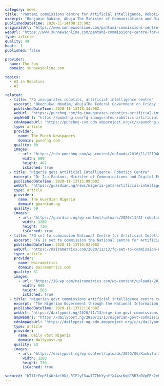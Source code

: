 ```yaml
---
category: news
title: "Pantami commissions centre for Artificial Intelligence, Robotics"
excerpt: "Benjamin Babine, Abuja The Minister of Communications and Digital Economy, Dr. Isa Pantami has on Friday inaugurated the Centre"
publishedDateTime: 2020-11-14T08:13:00Z
originalUrl: "https://www.sunnewsonline.com/pantami-commissions-centre-for-artificial-intelligence-robotics/"
webUrl: "https://www.sunnewsonline.com/pantami-commissions-centre-for-artificial-intelligence-robotics/"
type: article
quality: 49
heat: -1
published: false

provider:
  name: The Sun
  domain: sunnewsonline.com

topics:
  - AI in Robotics
  - AI

related:
  - title: "FG inaugurates robotics, artificial intelligence centre"
    excerpt: "Okechukwu Nnodim, AbujaThe Federal Government on Friday inaugurated the National Centre for Artificial Intelligence and Robotics.Minister of Communications and Digital Economy, Isa"
    publishedDateTime: 2020-11-13T18:34:00Z
    webUrl: "https://punchng.com/fg-inaugurates-robotics-artificial-intelligence-centre/"
    ampWebUrl: "https://punchng.com/fg-inaugurates-robotics-artificial-intelligence-centre/?amp=1"
    cdnAmpWebUrl: "https://punchng-com.cdn.ampproject.org/c/s/punchng.com/fg-inaugurates-robotics-artificial-intelligence-centre/?amp=1"
    type: article
    provider:
      name: The Punch Newspapers
      domain: punchng.com
    quality: 89
    images:
      - url: "https://cdn.punchng.com/wp-content/uploads/2016/11/12194043/Dr.-Isa-Ali-Pantami.jpg"
        width: 600
        height: 402
        isCached: true
  - title: "Nigeria gets Artificial Intelligence, Robotics Centre"
    excerpt: "Dr Isa Pantami, Minister of Communications and Digital Economy, on Friday in Abuja, inaugurated the National Centre for Artificial Intelligence and Robotics."
    publishedDateTime: 2020-11-13T15:09:00Z
    webUrl: "https://guardian.ng/news/nigeria-gets-artificial-intelligence-robotics-centre/"
    type: article
    provider:
      name: The Guardian Nigeria
      domain: guardian.ng
    quality: 69
    images:
      - url: "https://guardian.ng/wp-content/uploads/2020/11/AI-robotics.jpg"
        width: 1280
        height: 720
        isCached: true
  - title: "FG set to commission National Centre for Artificial Intelligence and Robotics in Abuja"
    excerpt: "FG is set to commission the National Centre for Artificial Intelligence and Robotics in Abuja. The Federal Government of Nigeria, represented by the honorable Minister of Communication and Digital Economy,"
    publishedDateTime: 2020-11-13T10:02:00Z
    webUrl: "https://nairametrics.com/2020/11/13/fg-set-to-commission-national-centre-for-artificial-intelligence-and-robotics-in-abuja/"
    type: article
    provider:
      name: Nairametrics
      domain: nairametrics.com
    quality: 61
    images:
      - url: "https://i0.wp.com/nairametrics.com/wp-content/uploads/2019/08/Isa-Ali-Ibrahim-Pantami.jpg?resize=900%2C563&#038;ssl=1"
        width: 900
        height: 563
        isCached: true
  - title: "Nigerian govt commissions artificial intelligence centre to create millions of jobs"
    excerpt: "The Nigerian Government through the National Information Technology Development Agency, has launched its National Centre for Artificial Intelligence and"
    publishedDateTime: 2020-11-13T12:16:00Z
    webUrl: "https://dailypost.ng/2020/11/13/nigerian-govt-commissions-artificial-intelligence-centre-to-create-millions-of-jobs/"
    ampWebUrl: "https://dailypost.ng/2020/11/13/nigerian-govt-commissions-artificial-intelligence-centre-to-create-millions-of-jobs/"
    cdnAmpWebUrl: "https://dailypost-ng.cdn.ampproject.org/c/s/dailypost.ng/2020/11/13/nigerian-govt-commissions-artificial-intelligence-centre-to-create-millions-of-jobs/"
    type: article
    provider:
      name: Daily Post Nigeria
      domain: dailypost.ng
    quality: 53
    images:
      - url: "https://dailypost.ng/wp-content/uploads/2020/06/Kashifu-Inuwa-Abdullahi.jpg"
        width: 1280
        height: 720
        isCached: true

secured: "bTlI+Enp3l4UzAefHk/LRIFlyI8aw7ZZhbYyoYfXA4scKqNJ5R7bDVpEPc2mhWOSZq/VDkVbMSKz3fKljve1xJ5vBEy/emIouLNOWkHgOiRdedinXiuzWCcMZeFIz4P4JzpQlg92XbY2i2CPGronnGWaZ24WZR902MVarVdF1XS8rRQE01UGKpY/EiOYdcXavE5URQOuBxH5A81zmutxKd8E0evJAc2awSlygfqoZlwQhGpTRwYMHO6brZjl4BNJ8B+CpDx8uPDctAvpUGEZlZmIuD4I/lgUefs9GabBtImuX2yI/mxmXTHOseJVY50i+aOLpp54nBPa0lT4lbSMK466qloV+gXUyud7NqFkF6I=;G9heFFr6T2Kgr6uuXVAkAA=="
---
```


